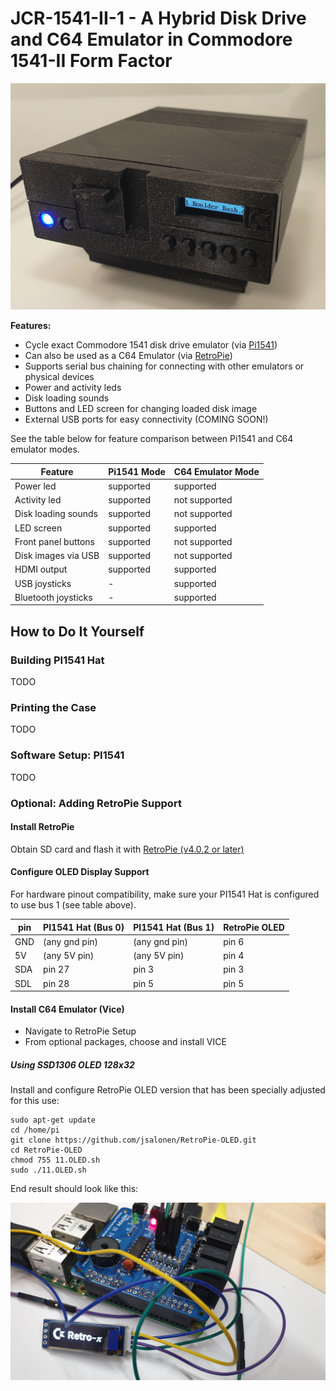 # JCR-1541-II-1 - A Hybrid Disk Drive and C64 Emulator in Commodore 1541-II Form Factor

![](./images/20200214-1.jpg)

**Features:**

- Cycle exact Commodore 1541 disk drive emulator (via [Pi1541](https://cbm-pi1541.firebaseapp.com/))
- Can also be used as a C64 Emulator (via [RetroPie](https://retropie.org.uk/))
- Supports serial bus chaining for connecting with other emulators or physical devices
- Power and activity leds
- Disk loading sounds
- Buttons and LED screen for changing loaded disk image
- External USB ports for easy connectivity (COMING SOON!)

See the table below for feature comparison between Pi1541 and C64 emulator modes.

| Feature              | Pi1541 Mode        | C64 Emulator Mode  |
|----------------------|--------------------|--------------------|
| Power led            | supported          | supported          |
| Activity led         | supported          | not supported      |
| Disk loading sounds  | supported          | not supported      |
| LED screen           | supported          | supported          |
| Front panel buttons  | supported          | not supported      |
| Disk images via USB  | supported          | not supported      |
| HDMI output          | supported          | supported          |
| USB joysticks        | -                  | supported          |
| Bluetooth joysticks  | -                  | supported          |

## How to Do It Yourself

### Building PI1541 Hat

TODO

### Printing the Case

TODO

### Software Setup: PI1541

TODO

### Optional: Adding RetroPie Support

#### Install RetroPie

Obtain SD card and flash it with [RetroPie (v4.0.2 or later)](https://retropie.org.uk/)

#### Configure OLED Display Support

For hardware pinout compatibility, make sure your PI1541 Hat is configured to use bus 1 (see table above).

| pin             | PI1541 Hat (Bus 0) | PI1541 Hat (Bus 1) | RetroPie OLED |
|-----------------|--------------------|--------------------|---------------|
| GND             | (any gnd pin)      | (any gnd pin)      | pin 6         |
| 5V              | (any 5V pin)       | (any 5V pin)       | pin 4         |
| SDA             | pin 27             | pin 3              | pin 3         |
| SDL             | pin 28             | pin 5              | pin 5         |

#### Install C64 Emulator (Vice)

- Navigate to RetroPie Setup
- From optional packages, choose and install VICE

##### Using SSD1306 OLED 128x32

Install and configure RetroPie OLED version that has been specially adjusted for this use:

    sudo apt-get update
    cd /home/pi
    git clone https://github.com/jsalonen/RetroPie-OLED.git
    cd RetroPie-OLED
    chmod 755 11.OLED.sh
    sudo ./11.OLED.sh

End result should look like this:

![](./images/20200220-1.jpg)
